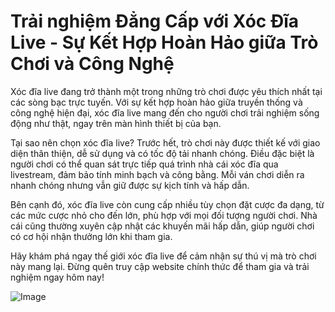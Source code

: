 # Trải nghiệm Đẳng Cấp với Xóc Đĩa Live - Sự Kết Hợp Hoàn Hảo giữa Trò Chơi và Công Nghệ

Xóc đĩa live đang trở thành một trong những trò chơi được yêu thích nhất tại các sòng bạc trực tuyến. Với sự kết hợp hoàn hảo giữa truyền thống và công nghệ hiện đại, xóc đĩa live mang đến cho người chơi trải nghiệm sống động như thật, ngay trên màn hình thiết bị của bạn.

Tại sao nên chọn xóc đĩa live? Trước hết, trò chơi này được thiết kế với giao diện thân thiện, dễ sử dụng và có tốc độ tải nhanh chóng. Điều đặc biệt là người chơi có thể quan sát trực tiếp quá trình nhà cái xóc đĩa qua livestream, đảm bảo tính minh bạch và công bằng. Mỗi ván chơi diễn ra nhanh chóng nhưng vẫn giữ được sự kịch tính và hấp dẫn.

Bên cạnh đó, xóc đĩa live còn cung cấp nhiều tùy chọn đặt cược đa dạng, từ các mức cược nhỏ cho đến lớn, phù hợp với mọi đối tượng người chơi. Nhà cái cũng thường xuyên cập nhật các khuyến mãi hấp dẫn, giúp người chơi có cơ hội nhận thưởng lớn khi tham gia.

Hãy khám phá ngay thế giới xóc đĩa live để cảm nhận sự thú vị mà trò chơi này mang lại. Đừng quên truy cập website chính thức để tham gia và trải nghiệm ngay hôm nay!

![Image](https://github.com/user-attachments/assets/bd51ea9f-0666-407b-a7a7-98ead6de688c)